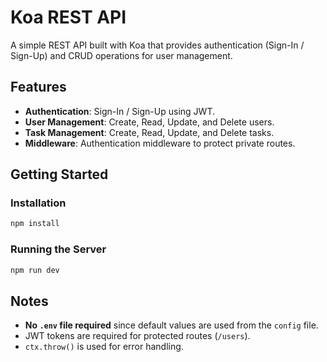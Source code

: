 # Koa REST API

A simple REST API built with Koa that provides authentication (Sign-In / Sign-Up) and CRUD operations for user management.

## Features

- **Authentication**: Sign-In / Sign-Up using JWT.
- **User Management**: Create, Read, Update, and Delete users.
- **Task Management**: Create, Read, Update, and Delete tasks.
- **Middleware**: Authentication middleware to protect private routes.

## Getting Started

### Installation

```sh
npm install
```

### Running the Server

```sh
npm run dev
```

## Notes

- **No `.env` file required** since default values are used from the `config` file.
- JWT tokens are required for protected routes (`/users`).
- `ctx.throw()` is used for error handling.
